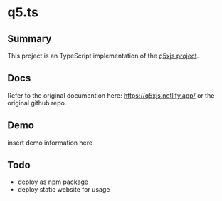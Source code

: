 # q5.ts

## Summary
This project is an TypeScript implementation of the [q5xjs project](https://github.com/LingDong-/q5xjs).

## Docs
Refer to the original documention here: https://q5xjs.netlify.app/ or the original github repo.

## Demo
insert demo information here

## Todo
- deploy as npm package
- deploy static website for usage
